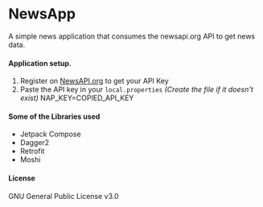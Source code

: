# NewsApp
A simple news application that consumes the newsapi.org API to get news data.

#### Application setup.
1. Register on [NewsAPI.org](https://newsapi.org/register) to get your API Key
2. Paste the API key in your `local.properties` *(Create the file if it doesn't exist)*
   NAP_KEY=COPIED_API_KEY


#### Some of the Libraries used
- Jetpack Compose
- Dagger2
- Retrofit
- Moshi

#### License
GNU General Public License v3.0
